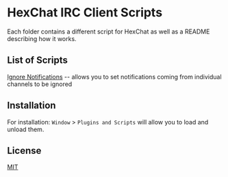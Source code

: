 # HexChat IRC Client Scripts

Each folder contains a different script for HexChat as well as a README describing how it works.

## List of Scripts

[Ignore Notifications](./ignoreNotifications/) -- allows you to set notifications coming from individual channels to be ignored

## Installation

For installation: `Window` > `Plugins and Scripts` will allow you to load and unload them.

## License

[MIT](./LICENSE)

